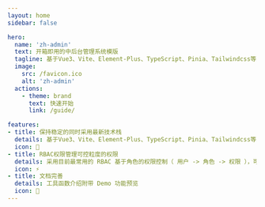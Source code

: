 ```yaml
---
layout: home
sidebar: false

hero:
  name: 'zh-admin'
  text: 开箱即用的中后台管理系统模版
  tagline: 基于Vue3、Vite、Element-Plus、TypeScript、Pinia、Tailwindcss等最新技术栈开发
  image:
    src: /favicon.ico
    alt: 'zh-admin'
  actions:
    - theme: brand
      text: 快速开始
      link: /guide/

features:
- title: 保持稳定的同时采用最新技术栈
  details: 基于Vue3、Vite、Element-Plus、TypeScript、Pinia、Tailwindcss等最新技术栈开发
  icon: 🦾
- title: RBAC权限管理可控粒度的权限
  details: 采用目前最常用的 RBAC 基于角色的权限控制（ 用户 -> 角色 -> 权限 ），可配置各种粒度的权限
  icon: ⚡
- title: 文档完善
  details: 工具函数介绍附带 Demo 功能预览
  icon: 🎪
---
```

